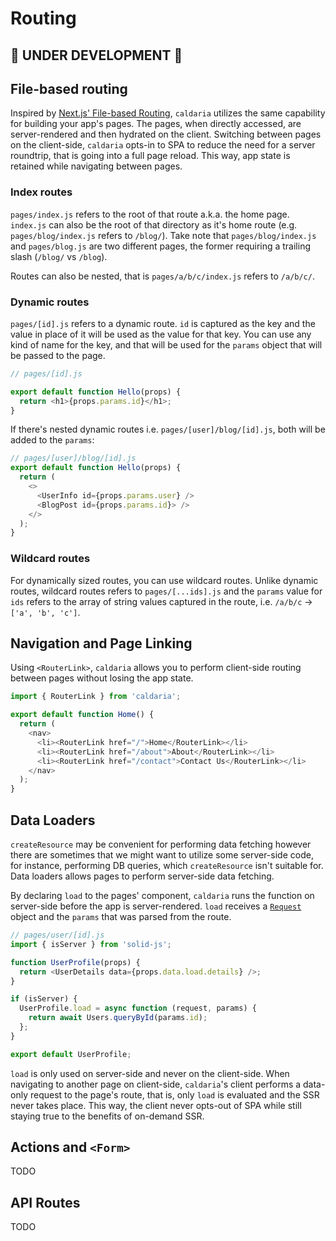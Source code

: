 # Routing

## 🚧 UNDER DEVELOPMENT 🚧

## File-based routing

Inspired by [Next.js' File-based Routing](https://nextjs.org/docs/routing/introduction), `caldaria` utilizes the same capability for building your app's pages. The pages, when directly accessed, are server-rendered and then hydrated on the client. Switching between pages on the client-side, `caldaria` opts-in to SPA to reduce the need for a server roundtrip, that is going into a full page reload. This way, app state is retained while navigating between pages.

### Index routes

`pages/index.js` refers to the root of that route a.k.a. the home page. `index.js` can also be the root of that directory as it's home route (e.g. `pages/blog/index.js` refers to `/blog/`). Take note that `pages/blog/index.js` and `pages/blog.js` are two different pages, the former requiring a trailing slash (`/blog/` vs `/blog`).

Routes can also be nested, that is `pages/a/b/c/index.js` refers to `/a/b/c/`.

### Dynamic routes

`pages/[id].js` refers to a dynamic route. `id` is captured as the key and the value in place of it will be used as the value for that key. You can use any kind of name for the key, and that will be used for the `params` object that will be passed to the page.

```js
// pages/[id].js

export default function Hello(props) {
  return <h1>{props.params.id}</h1>;
}
```

If there's nested dynamic routes i.e. `pages/[user]/blog/[id].js`, both will be added to the `params`:

```js
// pages/[user]/blog/[id].js
export default function Hello(props) {
  return (
    <>
      <UserInfo id={props.params.user} />
      <BlogPost id={props.params.id}> />
    </>
  );
}
```

### Wildcard routes

For dynamically sized routes, you can use wildcard routes. Unlike dynamic routes, wildcard routes refers to `pages/[...ids].js` and the `params` value for `ids` refers to the array of string values captured in the route, i.e. `/a/b/c` -> `['a', 'b', 'c']`.

## Navigation and Page Linking

Using `<RouterLink>`, `caldaria` allows you to perform client-side routing between pages without losing the app state.

```js
import { RouterLink } from 'caldaria';

export default function Home() {
  return (
    <nav>
      <li><RouterLink href="/">Home</RouterLink></li>
      <li><RouterLink href="/about">About</RouterLink></li>
      <li><RouterLink href="/contact">Contact Us</RouterLink></li>
    </nav>
  );
}
```

## Data Loaders

`createResource` may be convenient for performing data fetching however there are sometimes that we might want to utilize some server-side code, for instance, performing DB queries, which `createResource` isn't suitable for. Data loaders allows pages to perform server-side data fetching.

By declaring `load` to the pages' component, `caldaria` runs the function on server-side before the app is server-rendered. `load` receives a [`Request`](https://developer.mozilla.org/en-US/docs/Web/API/Request) object and the `params` that was parsed from the route.

```js
// pages/user/[id].js
import { isServer } from 'solid-js';

function UserProfile(props) {
  return <UserDetails data={props.data.load.details} />;
}

if (isServer) {
  UserProfile.load = async function (request, params) {
    return await Users.queryById(params.id);
  };
}

export default UserProfile;
```

`load` is only used on server-side and never on the client-side. When navigating to another page on client-side, `caldaria`'s client performs a data-only request to the page's route, that is, only `load` is evaluated and the SSR never takes place. This way, the client never opts-out of SPA while still staying true to the benefits of on-demand SSR.

## Actions and `<Form>`

TODO

## API Routes

TODO
